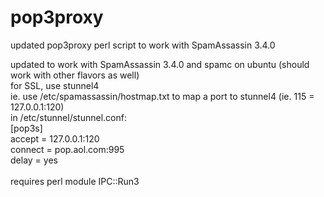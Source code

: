 pop3proxy
=========

updated pop3proxy perl script to work with SpamAssassin 3.4.0

updated to work with SpamAssassin 3.4.0 and spamc on ubuntu (should work with other flavors as well)<br/>
for SSL, use stunnel4<br/>
  ie.  use /etc/spamassassin/hostmap.txt to map a port to stunnel4 (ie.  115 = 127.0.0.1:120)<br/>
       in /etc/stunnel/stunnel.conf:<br/>
      	[pop3s]<br/>
        accept = 127.0.0.1:120<br/>
        connect = pop.aol.com:995<br/>
        delay = yes<br/>
<br/>
requires perl module IPC::Run3<br/>
